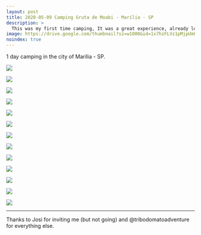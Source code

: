 ```yaml
---
layout: post
title: 2020-05-09 Camping Gruta de Moabi - Marília - SP
description: >
  This was my first time camping, It was a great experience, already looking for the next one.
image: https://drive.google.com/thumbnail?sz=w1000&id=1x7hzFLVz1pMjpUmLhXVDuEgHYcq6RCJW
noindex: true
---
```


1 day camping in the city of Marília - SP. 

![](https://drive.google.com/thumbnail?sz=w1000&id=145IjXQV8M9O1NTLR_ElGLhVPvL0ZFovY)

![](https://drive.google.com/thumbnail?sz=w1000&id=1Qlh2OQjUN8BfLna_6d4QVSx7DPCSxigj)

![](https://drive.google.com/thumbnail?sz=w1000&id=1CEd5CVcY4APSJEWQ-X-kQICWsuR3XviM)

![](https://drive.google.com/thumbnail?sz=w1000&id=1_jSlj3DTtqmDLXN5fDbcpXdbSErdCpJ2)

![](https://drive.google.com/thumbnail?sz=w1000&id=1MO5NB8R-r-Z7wrNJkpxt5OaG3Op634_r)

![](https://drive.google.com/thumbnail?sz=w1000&id=1x7hzFLVz1pMjpUmLhXVDuEgHYcq6RCJW)

![](https://drive.google.com/thumbnail?sz=w1000&id=1PNmo3D2NMKYphNnw7T4VNRa5jfo1k5Rw)

![](https://drive.google.com/thumbnail?sz=w1000&id=12B-epvE74HFbxNmfXq20bNZV8gQf4g8o)

![](https://drive.google.com/thumbnail?sz=w1000&id=1i3HUVqgtQzCPQ4gQVv-LZuwKHxp80teB)

![](https://drive.google.com/thumbnail?sz=w1000&id=1RMAsKvQOtdvhlD57B5UBvqj7TdVOrc6t)

![](https://drive.google.com/thumbnail?sz=w1000&id=1wRIBxba2ix1y7556zcSFjpQAsjyxDiBV)

![](https://drive.google.com/thumbnail?sz=w1000&id=1mWAWfaqyjFzjqMsqD6Nfn975cP3Avl07)

![](https://drive.google.com/thumbnail?sz=w1000&id=1LudGUG-BBxF0YefKr5jF82DuQSgRBqL-)


* * * 

Thanks to Josi for inviting me (but not going) and @tribodomatoadventure for everything else.

